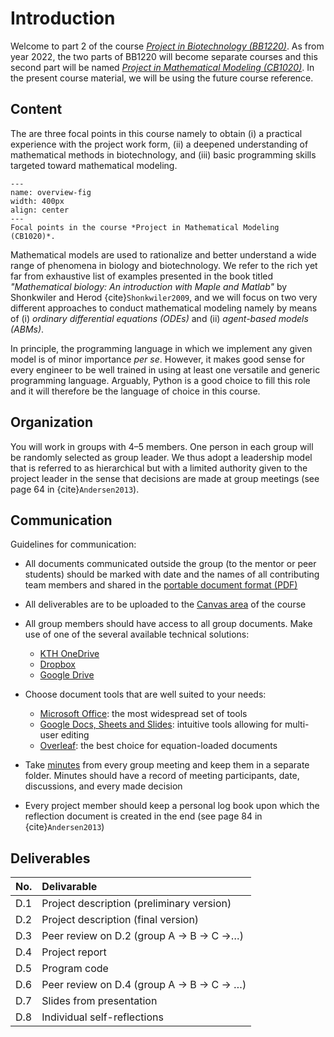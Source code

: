 # Introduction

Welcome to part 2 of the course *[Project in Biotechnology (BB1220)](https://www.kth.se/student/kurser/kurs/BB1220)*. As from year 2022, the two parts of BB1220 will become separate courses and this second part will be named *[Project in Mathematical Modeling (CB1020)](https://www.kth.se/student/kurser/kurs/CB1020)*. In the present course material, we will be using the future course reference. 

## Content

The are three focal points in this course namely to obtain (i) a practical experience with the project work form, (ii) a deepened understanding of mathematical methods in biotechnology, and (iii) basic programming skills targeted toward mathematical modeling. 


```{figure} ../images/course-overview.*
---
name: overview-fig
width: 400px
align: center
---
Focal points in the course *Project in Mathematical Modeling (CB1020)*.
```

Mathematical models are used to rationalize and better understand a wide range of phenomena in biology and biotechnology. We refer to the rich yet far from exhaustive list of examples presented in the book titled *"Mathematical biology: An introduction with Maple and Matlab"* by Shonkwiler and Herod {cite}`Shonkwiler2009`, and we will focus on two very different approaches to conduct mathematical modeling namely by means of (i) *ordinary differential equations (ODEs)* and (ii) *agent-based models (ABMs)*.

In principle, the programming language in which we implement any given model is of minor importance *per se*. However, it makes good sense for every engineer to be well trained in using at least one versatile and generic programming language. Arguably, Python is a good choice to fill this role and it will therefore be the language of choice in this course.

## Organization

You will work in groups with 4–5 members. One person in each group will be randomly selected as group leader. We thus adopt a leadership model that is referred to as hierarchical but with a limited authority given to the project leader in the sense that decisions are made at group meetings (see page 64 in {cite}`Andersen2013`).

## Communication

Guidelines for communication:

- All documents communicated outside the group (to the mentor or peer students) should be marked with date and the names of all contributing team members and shared in the [portable document format (PDF)](https://en.wikipedia.org/wiki/PDF)

- All deliverables are to be uploaded to the [Canvas area](https://canvas.kth.se/courses/21301/pages/valkommen-till-bb1220-projekt-i-bioteknik) of the course

- All group members should have access to all group documents. Make use of one of the several available technical solutions:
	- [KTH OneDrive](https://intra.kth.se/en/it/dokument/spara-filer-i-molnet/kth-onedrive)
	- [Dropbox](https://www.dropbox.com/)
	- [Google Drive](https://www.google.com/drive/)

- Choose document tools that are well suited to your needs:
	- [Microsoft Office](https://www.office.com/): the most widespread set of tools 
	- [Google Docs, Sheets and Slides](https://www.google.com/docs/about/): intuitive tools allowing for multi-user editing
	- [Overleaf](https://www.overleaf.com/): the best choice for equation-loaded documents

- Take [minutes](https://en.wikipedia.org/wiki/Minutes) from every group meeting and keep them in a separate folder. Minutes should have a record of meeting participants, date, discussions, and every made decision

- Every project member should keep a personal log book upon which the reflection document is created in the end (see page 84 in {cite}`Andersen2013`)


## Deliverables

| No.  | Delivarable |
| :--- | :--- |
| D.1  | Project description (preliminary version)  |
| D.2  | Project description (final version)  | 
| D.3  | Peer review on D.2 (group A &#8594; B &#8594; C &#8594;…) |  
| D.4  | Project report | 
| D.5  | Program code |
| D.6  | Peer review on D.4 (group A &#8594; B &#8594; C &#8594; …)|
| D.7  | Slides from presentation |
| D.8  | Individual self-reflections |

